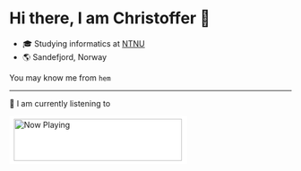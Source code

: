 # Hi there, I am Christoffer 👋

- 🎓 Studying informatics at [NTNU](https://www.ntnu.edu/studies/msit)
- 🌎 Sandefjord, Norway

You may know me from ```hem```

---

🎵 I am currently listening to

<div style="background-color:white;width:300px;padding:5px;padding-left:8px;padding-right:10px">
<a href="https://now-playing-profile-nu-eight.vercel.app/now-playing?open"><img src="https://now-playing-profile-nu-eight.vercel.app/now-playing" width="300" height="75" alt="Now Playing"></a>
</div>
